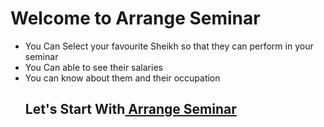 <h1>Welcome to Arrange Seminar</h1>
<ul>
                <li>You Can Select your favourite Sheikh so that they can perform in your seminar</li>
                <li>You Can able to see their salaries</li>
                <li>You can know about them and their occupation </li>
  <h2>Let's Start With<a href="https://agitated-snyder-69b0cb.netlify.app/"> Arrange Seminar</a></h2>
            </ul>
<a href=""></a>
